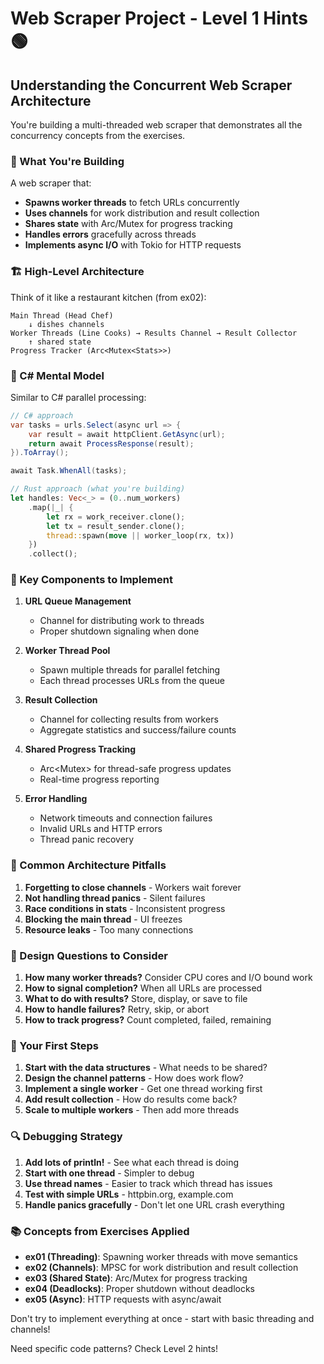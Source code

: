 # Web Scraper Project - Level 1 Hints 🟢

## Understanding the Concurrent Web Scraper Architecture

You're building a multi-threaded web scraper that demonstrates all the concurrency concepts from the exercises.

### 🎯 What You're Building

A web scraper that:
- **Spawns worker threads** to fetch URLs concurrently
- **Uses channels** for work distribution and result collection  
- **Shares state** with Arc/Mutex for progress tracking
- **Handles errors** gracefully across threads
- **Implements async I/O** with Tokio for HTTP requests

### 🏗️ High-Level Architecture

Think of it like a restaurant kitchen (from ex02):

```
Main Thread (Head Chef)
    ↓ dishes channels
Worker Threads (Line Cooks) → Results Channel → Result Collector
    ↑ shared state
Progress Tracker (Arc<Mutex<Stats>>)
```

### 🔄 C# Mental Model

Similar to C# parallel processing:

```csharp
// C# approach
var tasks = urls.Select(async url => {
    var result = await httpClient.GetAsync(url);
    return await ProcessResponse(result);
}).ToArray();

await Task.WhenAll(tasks);
```

```rust
// Rust approach (what you're building)
let handles: Vec<_> = (0..num_workers)
    .map(|_| {
        let rx = work_receiver.clone();
        let tx = result_sender.clone();
        thread::spawn(move || worker_loop(rx, tx))
    })
    .collect();
```

### 🧩 Key Components to Implement

1. **URL Queue Management**
   - Channel for distributing work to threads
   - Proper shutdown signaling when done

2. **Worker Thread Pool**
   - Spawn multiple threads for parallel fetching
   - Each thread processes URLs from the queue

3. **Result Collection**
   - Channel for collecting results from workers
   - Aggregate statistics and success/failure counts

4. **Shared Progress Tracking**
   - Arc<Mutex<Stats>> for thread-safe progress updates
   - Real-time progress reporting

5. **Error Handling**
   - Network timeouts and connection failures
   - Invalid URLs and HTTP errors
   - Thread panic recovery

### 🚧 Common Architecture Pitfalls

1. **Forgetting to close channels** - Workers wait forever
2. **Not handling thread panics** - Silent failures
3. **Race conditions in stats** - Inconsistent progress
4. **Blocking the main thread** - UI freezes
5. **Resource leaks** - Too many connections

### 💭 Design Questions to Consider

1. **How many worker threads?** Consider CPU cores and I/O bound work
2. **How to signal completion?** When all URLs are processed
3. **What to do with results?** Store, display, or save to file
4. **How to handle failures?** Retry, skip, or abort
5. **How to track progress?** Count completed, failed, remaining

### 🎯 Your First Steps

1. **Start with the data structures** - What needs to be shared?
2. **Design the channel patterns** - How does work flow?
3. **Implement a single worker** - Get one thread working first
4. **Add result collection** - How do results come back?
5. **Scale to multiple workers** - Then add more threads

### 🔍 Debugging Strategy

1. **Add lots of println!** - See what each thread is doing
2. **Start with one thread** - Simpler to debug
3. **Use thread names** - Easier to track which thread has issues
4. **Test with simple URLs** - httpbin.org, example.com
5. **Handle panics gracefully** - Don't let one URL crash everything

### 📚 Concepts from Exercises Applied

- **ex01 (Threading)**: Spawning worker threads with move semantics
- **ex02 (Channels)**: MPSC for work distribution and result collection  
- **ex03 (Shared State)**: Arc/Mutex for progress tracking
- **ex04 (Deadlocks)**: Proper shutdown without deadlocks
- **ex05 (Async)**: HTTP requests with async/await

Don't try to implement everything at once - start with basic threading and channels!

Need specific code patterns? Check Level 2 hints!